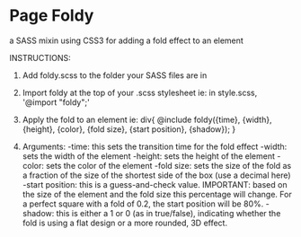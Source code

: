 Page Foldy
==========

a SASS mixin using CSS3 for adding a fold effect to an element



INSTRUCTIONS:

1) Add foldy.scss to the folder your SASS files are in

2) Import foldy at the top of your .scss stylesheet
	ie: in style.scss, '@import "foldy";'

3) Apply the fold to an element
	ie:
		div{
			@include foldy({time}, {width}, {height}, {color}, {fold size}, {start position}, {shadow});
		}

4) Arguments:
	-time: this sets the transition time for the fold effect
	-width: sets the width of the element
	-height: sets the height of the element
	-color: sets the color of the element
	-fold size: sets the size of the fold as a fraction of the size of the shortest side of the box (use a decimal here)
	-start position: this is a guess-and-check value. IMPORTANT: based on the size of the element and the fold size this percentage will change. For a perfect square with a fold of 0.2, the start position will be 80%.
	-shadow: this is either a 1 or 0 (as in true/false), indicating whether the fold is using a flat design or a more rounded, 3D effect.

